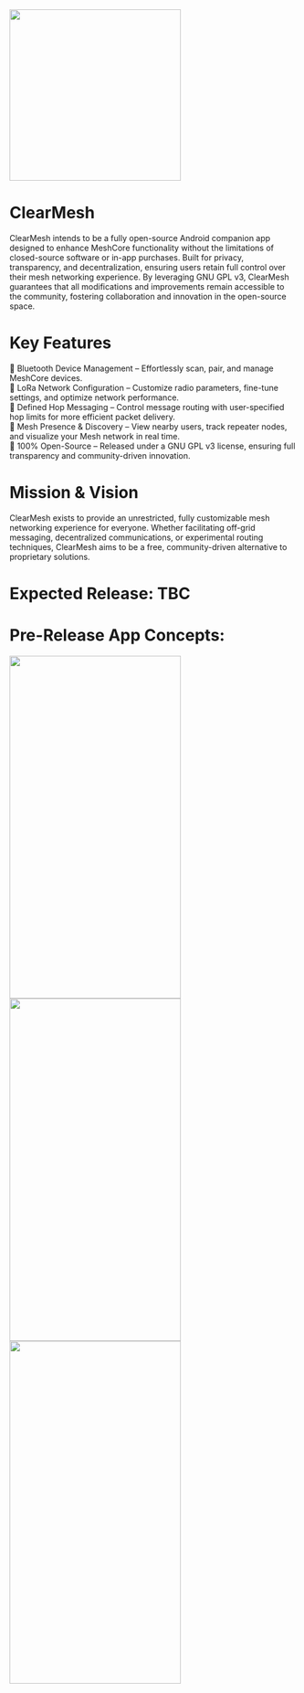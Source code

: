 
<img src="https://github.com/user-attachments/assets/9cca3089-5638-46e4-98fc-154dc61ec727" width="300" height="300">

# ClearMesh
ClearMesh intends to be a fully open-source Android companion app designed to enhance MeshCore functionality without the limitations of closed-source software or in-app purchases. Built for privacy, transparency, and decentralization, ensuring users retain full control over their mesh networking experience. By leveraging GNU GPL v3, ClearMesh guarantees that all modifications and improvements remain accessible to the community, fostering collaboration and innovation in the open-source space.

# Key Features

🔹 Bluetooth Device Management – Effortlessly scan, pair, and manage MeshCore devices. <br />
🔹 LoRa Network Configuration – Customize radio parameters, fine-tune settings, and optimize network performance. <br />
🔹 Defined Hop Messaging – Control message routing with user-specified hop limits for more efficient packet delivery. <br />
🔹 Mesh Presence & Discovery – View nearby users, track repeater nodes, and visualize your Mesh network in real time. <br />
🔹 100% Open-Source – Released under a GNU GPL v3 license, ensuring full transparency and community-driven innovation. <br />

# Mission & Vision

ClearMesh exists to provide an unrestricted, fully customizable mesh networking experience for everyone. Whether facilitating off-grid messaging, decentralized communications, or experimental routing techniques, ClearMesh aims to be a free, community-driven alternative to proprietary solutions.

# Expected Release: TBC

# Pre-Release App Concepts:

<img src="https://github.com/user-attachments/assets/ec4e4d7f-1c0b-4d81-b39f-0fbd0b8ac90e" width="300" height="600">
<img src="https://github.com/user-attachments/assets/73e14c62-7e23-4a59-a76a-030c39a41aef" width="300" height="600">
<img src="https://github.com/user-attachments/assets/eedb8eef-46b8-4c4b-83ab-c5680996709e" width="300" height="600">

